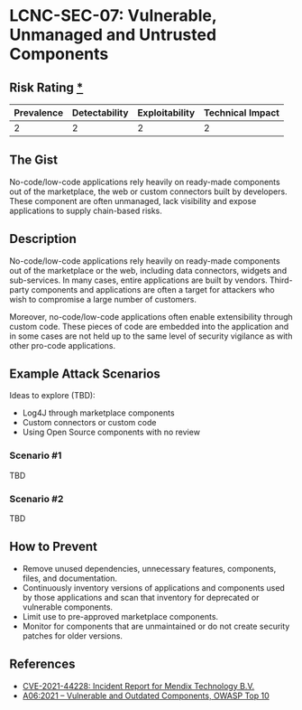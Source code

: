 # LCNC-SEC-07: Vulnerable, Unmanaged and Untrusted Components

## Risk Rating [*](https://owasp.org/www-project-top-ten/2017/Note_About_Risks)

| Prevalence | Detectability | Exploitability | Technical Impact |
| --- | --- | --- | --- |
| 2 | 2 | 2 | 2 |

## The Gist

No-code/low-code applications rely heavily on ready-made components out of the marketplace, the web or custom connectors built by developers.
These component are often unmanaged, lack visibility and expose applications to supply chain-based risks. 

## Description

No-code/low-code applications rely heavily on ready-made components out of the marketplace or the web, including data connectors, widgets and sub-services. 
In many cases, entire applications are built by vendors. 
Third-party components and applications are often a target for attackers who wish to compromise a large number of customers.

Moreover, no-code/low-code applications often enable extensibility through custom code. 
These pieces of code are embedded into the application and in some cases are not held up to the same level of security vigilance as with other pro-code applications. 

## Example Attack Scenarios

Ideas to explore (TBD):
- Log4J through marketplace components
- Custom connectors or custom code
- Using Open Source components with no review

### Scenario #1

TBD

### Scenario #2

TBD

## How to Prevent

- Remove unused dependencies, unnecessary features, components, files, and documentation.
- Continuously inventory versions of applications and components used by those applications and scan that inventory for deprecated or vulnerable components.
- Limit use to pre-approved marketplace components.
- Monitor for components that are unmaintained or do not create security patches for older versions.

## References

- [CVE-2021-44228: Incident Report for Mendix Technology B.V.](https://status.mendix.com/incidents/8j5043my610c)
- [A06:2021 – Vulnerable and Outdated Components, OWASP Top 10](https://owasp.org/Top10/A06_2021-Vulnerable_and_Outdated_Components/)
